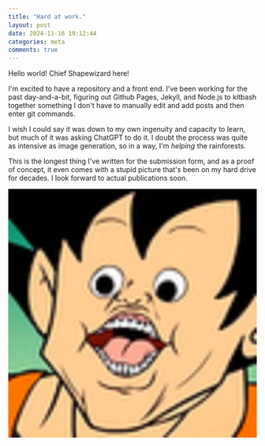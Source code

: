 ```yaml
---
title: "Hard at work."
layout: post
date: 2024-11-16 19:12:44
categories: meta
comments: true
---
```

Hello world! Chief Shapewizard here!

I'm excited to have a repository and a front end. I've been working for the past day-and-a-bit, figuring out Github Pages, Jekyll, and Node.js to kitbash together something I don't have to manually edit and add posts and then enter git commands.

I wish I could say it was down to my own ingenuity and capacity to learn, but much of it was asking ChatGPT to do it.
I doubt the process was quite as intensive as image generation, so in a way, I'm *helping* the rainforests.

This is the longest thing I've written for the submission form, and as a proof of concept, it even comes with a stupid picture that's been on my hard drive for decades.
I look forward to actual publications soon.

<center><a href="https://raw.githubusercontent.com/Nox13last/nox13last.github.io/refs/heads/main/_uploads/1731784364990.png"><img src="https://raw.githubusercontent.com/Nox13last/nox13last.github.io/refs/heads/main/_uploads/1731784364990.png" width="600"></a></center>

